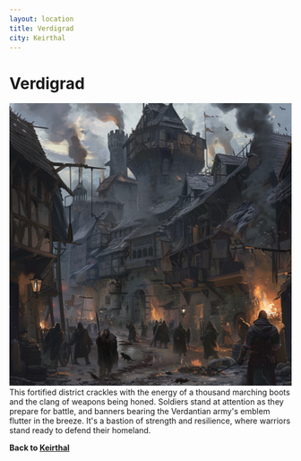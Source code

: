 ```yaml
---
layout: location
title: Verdigrad
city: Keirthal
---
```

# Verdigrad
![](../images/narwhalofwar_medival_city_district_where_air_is_full_of_smoke_6e13639d-1011-4da6-bea1-b2a732d1a4ec_1.png)
This fortified district crackles with the energy of a thousand marching boots and the clang of weapons being honed. Soldiers stand at attention as they prepare for battle, and banners bearing the Verdantian army's emblem flutter in the breeze. It's a bastion of strength and resilience, where warriors stand ready to defend their homeland.

**Back to [Keirthal](../_cities/Keirthal.md)**
